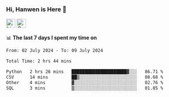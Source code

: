 ### Hi, Hanwen is Here 👋
<p>
	<a href="https://www.linkedin.com/in/liu-hanwen/"><img src="https://img.shields.io/badge/@hanwen-0A66C2?style=flat&logo=LinkedIn&logoColor=white" alt="Linkedin"  height="25px"/></a> 
	<a href="https://scholar.google.com/citations?user=HDF0su0AAAAJ"><img src="https://img.shields.io/badge/scholar-4385FE.svg?&style=plastic&logo=google-scholar&logoColor=white" alt="Google Scholar" height="25px"> </a>
</p>

📊 **The last 7 days I spent my time on** 
<!--START_SECTION:waka-->

```txt
From: 02 July 2024 - To: 09 July 2024

Total Time: 2 hrs 44 mins

Python   2 hrs 26 mins   █████████████████████▓░░░   86.71 %
CSV      14 mins         ██▒░░░░░░░░░░░░░░░░░░░░░░   08.68 %
Other    4 mins          ▓░░░░░░░░░░░░░░░░░░░░░░░░   02.76 %
SQL      3 mins          ▒░░░░░░░░░░░░░░░░░░░░░░░░   01.85 %
```

<!--END_SECTION:waka-->


<!--
**david990917/david990917** is a ✨ _special_ ✨ repository because its `README.md` (this file) appears on your GitHub profile.

Here are some ideas to get you started:

- 🔭 I’m currently working on ...
- 🌱 I’m currently learning ...
- 👯 I’m looking to collaborate on ...
- 🤔 I’m looking for help with ...
- 💬 Ask me about ...
- 📫 How to reach me: ...
- 😄 Pronouns: ...
- ⚡ Fun fact: ...
-->
